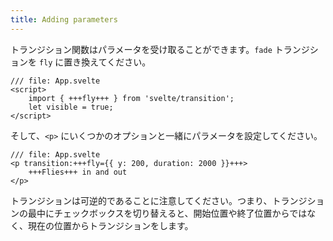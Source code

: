 ```yaml
---
title: Adding parameters
---
```


トランジション関数はパラメータを受け取ることができます。`fade` トランジションを `fly` に置き換えてください。

```svelte
/// file: App.svelte
<script>
	import { +++fly+++ } from 'svelte/transition';
	let visible = true;
</script>
```

そして、`<p>` にいくつかのオプションと一緒にパラメータを設定してください。

```svelte
/// file: App.svelte
<p transition:+++fly={{ y: 200, duration: 2000 }}+++>
	+++Flies+++ in and out
</p>
```

トランジションは可逆的であることに注意してください。つまり、トランジションの最中にチェックボックスを切り替えると、開始位置や終了位置からではなく、現在の位置からトランジションをします。
